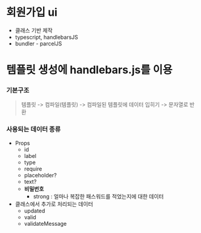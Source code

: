 # 회원가입 ui
* 클래스 기반 제작
* typescript, handlebarsJS
* bundler - parcelJS

# 템플릿 생성에 handlebars.js를 이용

### 기본구조
> 템플릿 -> 컴파일(템플릿) -> 컴파일된 템플릿에 데이터 입히기 -> 문자열로 반환 

### 사용되는 데이터 종류
* Props
    * id
    * label
    * type
    * require
    * placeholder?
    * text?
    * **비밀번호**
        * strong : 얼마나 복잡한 패스워드를 적었는지에 대한 데이터
* 클래스에서 추가로 처리되는 데이터
    * updated
    * valid
    * validateMessage